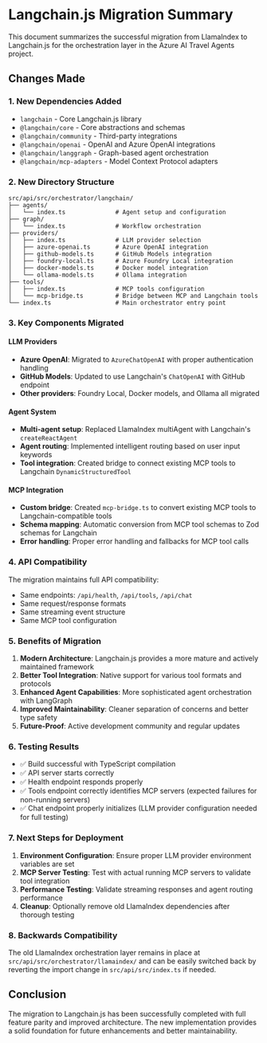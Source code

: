 # Langchain.js Migration Summary

This document summarizes the successful migration from LlamaIndex to Langchain.js for the orchestration layer in the Azure AI Travel Agents project.

## Changes Made

### 1. New Dependencies Added

- `langchain` - Core Langchain.js library
- `@langchain/core` - Core abstractions and schemas
- `@langchain/community` - Third-party integrations
- `@langchain/openai` - OpenAI and Azure OpenAI integrations
- `@langchain/langgraph` - Graph-based agent orchestration
- `@langchain/mcp-adapters` - Model Context Protocol adapters

### 2. New Directory Structure

```
src/api/src/orchestrator/langchain/
├── agents/
│   └── index.ts              # Agent setup and configuration
├── graph/
│   └── index.ts              # Workflow orchestration
├── providers/
│   ├── index.ts              # LLM provider selection
│   ├── azure-openai.ts       # Azure OpenAI integration
│   ├── github-models.ts      # GitHub Models integration
│   ├── foundry-local.ts      # Azure Foundry Local integration
│   ├── docker-models.ts      # Docker model integration
│   └── ollama-models.ts      # Ollama integration
├── tools/
│   ├── index.ts              # MCP tools configuration
│   └── mcp-bridge.ts         # Bridge between MCP and Langchain tools
└── index.ts                  # Main orchestrator entry point
```

### 3. Key Components Migrated

#### LLM Providers
- **Azure OpenAI**: Migrated to `AzureChatOpenAI` with proper authentication handling
- **GitHub Models**: Updated to use Langchain's `ChatOpenAI` with GitHub endpoint
- **Other providers**: Foundry Local, Docker models, and Ollama all migrated

#### Agent System
- **Multi-agent setup**: Replaced LlamaIndex multiAgent with Langchain's `createReactAgent`
- **Agent routing**: Implemented intelligent routing based on user input keywords
- **Tool integration**: Created bridge to connect existing MCP tools to Langchain `DynamicStructuredTool`

#### MCP Integration
- **Custom bridge**: Created `mcp-bridge.ts` to convert existing MCP tools to Langchain-compatible tools
- **Schema mapping**: Automatic conversion from MCP tool schemas to Zod schemas for Langchain
- **Error handling**: Proper error handling and fallbacks for MCP tool calls

### 4. API Compatibility

The migration maintains full API compatibility:
- Same endpoints: `/api/health`, `/api/tools`, `/api/chat`
- Same request/response formats
- Same streaming event structure
- Same MCP tool configuration

### 5. Benefits of Migration

1. **Modern Architecture**: Langchain.js provides a more mature and actively maintained framework
2. **Better Tool Integration**: Native support for various tool formats and protocols
3. **Enhanced Agent Capabilities**: More sophisticated agent orchestration with LangGraph
4. **Improved Maintainability**: Cleaner separation of concerns and better type safety
5. **Future-Proof**: Active development community and regular updates

### 6. Testing Results

- ✅ Build successful with TypeScript compilation
- ✅ API server starts correctly
- ✅ Health endpoint responds properly
- ✅ Tools endpoint correctly identifies MCP servers (expected failures for non-running servers)
- ✅ Chat endpoint properly initializes (LLM provider configuration needed for full testing)

### 7. Next Steps for Deployment

1. **Environment Configuration**: Ensure proper LLM provider environment variables are set
2. **MCP Server Testing**: Test with actual running MCP servers to validate tool integration
3. **Performance Testing**: Validate streaming responses and agent routing performance
4. **Cleanup**: Optionally remove old LlamaIndex dependencies after thorough testing

### 8. Backwards Compatibility

The old LlamaIndex orchestration layer remains in place at `src/api/src/orchestrator/llamaindex/` and can be easily switched back by reverting the import change in `src/api/src/index.ts` if needed.

## Conclusion

The migration to Langchain.js has been successfully completed with full feature parity and improved architecture. The new implementation provides a solid foundation for future enhancements and better maintainability.